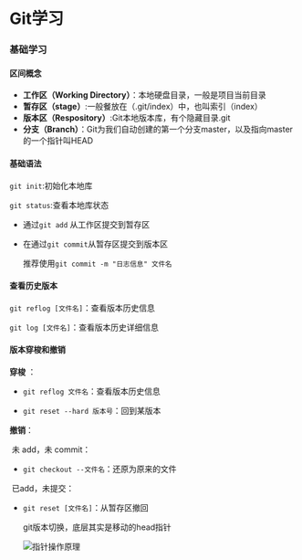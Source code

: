 # Git学习

### 基础学习

#### 区间概念

* **工作区（Working Directory）**：本地硬盘目录，一般是项目当前目录
* **暂存区（stage）**:一般餐放在（.git/index）中，也叫索引（index）
* **版本区（Respository）**:Git本地版本库，有个隐藏目录.git
* **分支（Branch）**：Git为我们自动创建的第一个分支master，以及指向master的一个指针叫HEAD

#### 基础语法

`git init`:初始化本地库

`git status`:查看本地库状态

* 通过`git add` 从工作区提交到暂存区

* 在通过`git commit`从暂存区提交到版本区

  推荐使用`git commit -m "日志信息" 文件名`

#### 查看历史版本

`git reflog [文件名]`：查看版本历史信息

`git log [文件名]`：查看版本历史详细信息

#### 版本穿梭和撤销

**穿梭** ：

* `git reflog 文件名`：查看版本历史信息

*  `git reset --hard 版本号`：回到某版本

**撤销**：

​	未 add，未 commit：

* `git checkout --文件名`：还原为原来的文件

​	已add，未提交：

* `git reset [文件名]`：从暂存区撤回

  git版本切换，底层其实是移动的head指针
  
  ![指针操作原理](C:\Users\naruto\Desktop\images\指针操作原理.png)
